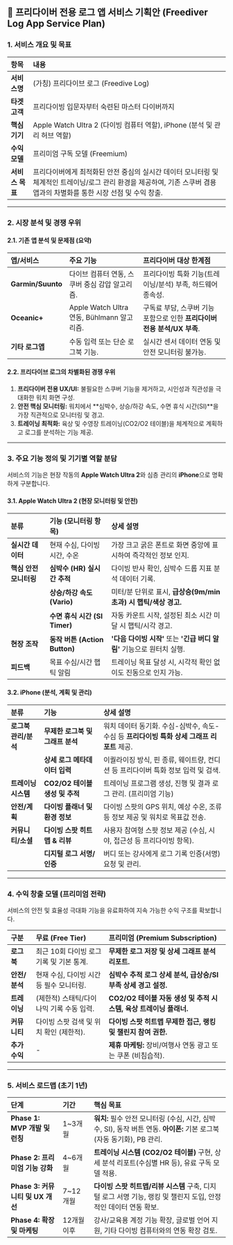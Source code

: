 ## 🌊 프리다이버 전용 로그 앱 서비스 기획안 (Freediver Log App Service Plan)

### 1. 서비스 개요 및 목표

| 항목 | 내용 |
| :--- | :--- |
| **서비스명** | (가칭) 프리다이브 로그 (Freedive Log) |
| **타겟 고객** | 프리다이빙 입문자부터 숙련된 마스터 다이버까지 |
| **핵심 기기** | Apple Watch Ultra 2 (다이빙 컴퓨터 역할), iPhone (분석 및 관리 허브 역할) |
| **수익 모델** | 프리미엄 구독 모델 (Freemium) |
| **서비스 목표** | 프리다이버에게 최적화된 안전 중심의 실시간 데이터 모니터링 및 체계적인 트레이닝/로그 관리 환경을 제공하여, 기존 스쿠버 겸용 앱과의 차별화를 통한 시장 선점 및 수익 창출. |

---

### 2. 시장 분석 및 경쟁 우위

#### 2.1. 기존 앱 분석 및 문제점 (요약)
| 앱/서비스 | 주요 기능 | 프리다이버 대상 한계점 |
| :--- | :--- | :--- |
| **Garmin/Suunto** | 다이브 컴퓨터 연동, 스쿠버 중심 감압 알고리즘. | 프리다이빙 특화 기능(트레이닝/분석) 부족, 하드웨어 종속성. |
| **Oceanic+** | Apple Watch Ultra 연동, Bühlmann 알고리즘. | 구독료 부담, 스쿠버 기능 포함으로 인한 **프리다이버 전용 분석/UX 부족**. |
| **기타 로그앱** | 수동 입력 또는 단순 로그북 기능. | 실시간 센서 데이터 연동 및 안전 모니터링 불가능. |

#### 2.2. 프리다이브 로그의 차별화된 경쟁 우위
1.  **프리다이버 전용 UX/UI:** 불필요한 스쿠버 기능을 제거하고, 시인성과 직관성을 극대화한 워치 화면 구성.
2.  **안전 핵심 모니터링:** 워치에서 **심박수, 상승/하강 속도, 수면 휴식 시간(SI)**을 가장 직관적으로 모니터링 및 경고.
3.  **트레이닝 최적화:** 육상 및 수영장 트레이닝(CO2/O2 테이블)을 체계적으로 계획하고 로그를 분석하는 기능 제공.

---

### 3. 주요 기능 정의 및 기기별 역할 분담

서비스의 기능은 현장 작동의 **Apple Watch Ultra 2**와 심층 관리의 **iPhone**으로 명확하게 구분합니다.

#### 3.1. Apple Watch Ultra 2 (현장 모니터링 및 안전)

| 분류 | 기능 (모니터링 항목) | 상세 설명 |
| :--- | :--- | :--- |
| **실시간 데이터** | 현재 수심, 다이빙 시간, 수온 | 가장 크고 굵은 폰트로 화면 중앙에 표시하여 즉각적인 정보 인지. |
| **핵심 안전 모니터링** | **심박수 (HR) 실시간 추적** | 다이빙 반사 확인, 심박수 드롭 지표 분석 데이터 기록. |
| | **상승/하강 속도 (Vario)** | 미터/분 단위로 표시, **급상승(9m/min 초과) 시 햅틱/색상 경고.** |
| | **수면 휴식 시간 (SI Timer)** | 자동 카운트 시작, 설정된 최소 시간 미달 시 햅틱/시각 경고. |
| **현장 조작** | **동작 버튼 (Action Button)** | **'다음 다이빙 시작'** 또는 **'긴급 버디 알림'** 기능으로 원터치 실행. |
| **피드백** | 목표 수심/시간 햅틱 알림 | 트레이닝 목표 달성 시, 시각적 확인 없이도 진동으로 인지 가능. |

#### 3.2. iPhone (분석, 계획 및 관리)

| 분류 | 기능 | 상세 설명 |
| :--- | :--- | :--- |
| **로그북 관리/분석**| **무제한 로그북 및 그래프 분석** | 워치 데이터 동기화. 수심-심박수, 속도-수심 등 **프리다이빙 특화 상세 그래프 리포트** 제공. |
| | **상세 로그 메타데이터 입력** | 이퀄라이징 방식, 핀 종류, 웨이트량, 컨디션 등 프리다이버 특화 정보 입력 및 검색. |
| **트레이닝 시스템** | **CO2/O2 테이블 생성 및 추적** | 트레이닝 프로그램 생성, 진행 및 결과 로그 관리. (프리미엄 기능) |
| **안전/계획** | **다이빙 플래너 및 환경 정보** | 다이빙 스팟의 GPS 위치, 예상 수온, 조류 등 정보 제공 및 워치로 목표값 전송. |
| **커뮤니티/소셜** | **다이빙 스팟 히트맵 & 리뷰** | 사용자 참여형 스팟 정보 제공 (수심, 시야, 접근성 등 프리다이빙 항목). |
| | **디지털 로그 서명/인증** | 버디 또는 강사에게 로그 기록 인증(서명) 요청 및 관리. |

---

### 4. 수익 창출 모델 (프리미엄 전략)

서비스의 안전 및 효율성 극대화 기능을 유료화하여 지속 가능한 수익 구조를 확보합니다.

| 구분 | 무료 (Free Tier) | 프리미엄 (Premium Subscription) |
| :--- | :--- | :--- |
| **로그북** | 최근 10회 다이빙 로그 기록 및 기본 통계. | **무제한 로그 저장 및 상세 그래프 분석 리포트.** |
| **안전/분석** | 현재 수심, 다이빙 시간 등 필수 모니터링. | **심박수 추적 로그 상세 분석, 급상승/SI 부족 상세 경고 설정.** |
| **트레이닝** | (제한적) 스태틱/다이나믹 기록 수동 입력. | **CO2/O2 테이블 자동 생성 및 추적 시스템, 육상 트레이닝 플래너.** |
| **커뮤니티** | 다이빙 스팟 검색 및 위치 확인 (제한적). | **다이빙 스팟 히트맵 무제한 접근, 랭킹 및 챌린지 참여 권한.** |
| **추가 수익** | - | **제휴 마케팅:** 장비/여행사 연동 광고 또는 쿠폰 (비침습적). |

---

### 5. 서비스 로드맵 (초기 1년)

| 단계 | 기간 | 핵심 목표 |
| :--- | :--- | :--- |
| **Phase 1: MVP 개발 및 런칭** | 1~3개월 | **워치:** 필수 안전 모니터링 (수심, 시간, 심박수, SI), 동작 버튼 연동. **아이폰:** 기본 로그북 (자동 동기화), PB 관리. |
| **Phase 2: 프리미엄 기능 강화** | 4~6개월 | **트레이닝 시스템 (CO2/O2 테이블)** 구현, 상세 분석 리포트(수심별 HR 등), 유료 구독 모델 적용. |
| **Phase 3: 커뮤니티 및 UX 개선** | 7~12개월 | **다이빙 스팟 히트맵/리뷰 시스템** 구축, 디지털 로그 서명 기능, 랭킹 및 챌린지 도입, 안정적인 데이터 연동 확보. |
| **Phase 4: 확장 및 마케팅** | 12개월 이후 | 강사/교육용 계정 기능 확장, 글로벌 언어 지원, 기타 다이빙 컴퓨터와의 연동 확장 검토. |
